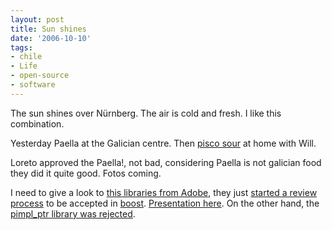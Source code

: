 ```yaml
---
layout: post
title: Sun shines
date: '2006-10-10'
tags:
- chile
- Life
- open-source
- software
---
```


The sun shines over Nürnberg. The air is cold and fresh. I like this combination.

Yesterday Paella at the Galician centre. Then [pisco sour][5] at home with Will.

Loreto approved the Paella!, not bad, considering Paella is not galician food they did it quite good. Fotos coming.

I need to give a look to [this libraries from Adobe][1], they just [started a review process][3] to be accepted in [boost][6]. [Presentation here][2]. On the other hand, the [pimpl\_ptr library was rejected][4].

[1]: http://opensource.adobe.com/gil/  
 [2]: http://opensource.adobe.com/gil/presentation/index.htm  
 [3]: http://lists.boost.org/Archives/boost/2006/10/111131.php  
 [4]: http://lists.boost.org/boost-announce/2006/10/0104.php  
 [5]: http://en.wikipedia.org/wiki/Pisco_sour  
 [6]: http://www.boost.org

